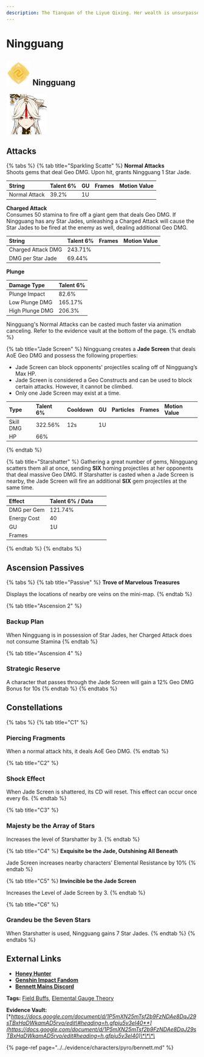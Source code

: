 ```yaml
---
description: The Tianquan of the Liyue Qixing. Her wealth is unsurpassed in all of Teyvat.
---
```


# Ningguang

## ![](../../.gitbook/assets/image.png) Ningguang

![](../../.gitbook/assets/2020031619540911246.png)

## **Attacks**

{% tabs %}
{% tab title="Sparkling Scatte" %}
**Normal Attacks**  
Shoots gems that deal Geo DMG. Upon hit, grants Ningguang 1 Star Jade.

| String | Talent 6% | GU | Frames | Motion Value |
| :--- | :--- | :--- | :--- | :--- |
| Normal Attack | 39.2% | 1U |  |  |

**Charged Attack**  
Consumes 50 stamina to fire off a giant gem that deals Geo DMG. If Ningguang has any Star Jades, unleashing a Charged Attack will cause the Star Jades to be fired at the enemy as well, dealing additional Geo DMG.

| String | Talent 6% | Frames | Motion Value |
| :--- | :--- | :--- | :--- |
| Charged Attack DMG | 243.71% |  |  |
| DMG per Star Jade | 69.44% |  |  |

**Plunge**

| Damage Type | Talent 6% |
| :--- | :--- |
| Plunge Impact | 82.6% |
| Low Plunge DMG | 165.17% |
| High Plunge DMG | 206.3% |

Ningguang's Normal Attacks can be casted much faster via animation canceling. Refer to the evidence vault at the bottom of the page. 
{% endtab %}

{% tab title="Jade Screen" %}
Ningguang creates a **Jade Screen** that deals AoE Geo DMG and possess the following properties:

*  Jade Screen can block opponents' projectiles scaling off of Ningguang’s Max HP. 
* Jade Screen is considered a Geo Constructs and can be used to block certain attacks. However, it cannot be climbed.
* Only one Jade Screen may exist at a time. 

| Type | Talent 6% | Cooldown | GU | Particles | Frames | Motion Value |
| :--- | :--- | :--- | :--- | :--- | :--- | :--- |
| Skill DMG | 322.56% | 12s | 1U |  |  |  |
| HP | 66% |  |  |  |  |  |
{% endtab %}

{% tab title="Starshatter" %}
Gathering a great number of gems, Ningguang scatters them all at once, sending **SIX** homing projectiles at her opponents that deal massive Geo DMG. If Starshatter is casted when a Jade Screen is nearby, the Jade Screen will fire an additional **SIX** gem projectiles at the same time.

| Effect | Talent 6% / Data |  |  |
| :--- | :--- | :--- | :--- |
| DMG per Gem | 121.74% |  |  |
| Energy Cost | 40 |  |  |
| GU | 1U |  |  |
| Frames |  |  |  |
{% endtab %}
{% endtabs %}

## **Ascension Passives**

{% tabs %}
{% tab title="Passive" %}
**Trove of Marvelous Treasures**

Displays the locations of nearby ore veins on the mini-map.
{% endtab %}

{% tab title="Ascension 2" %}
### Backup Plan

When Ningguang is in possession of Star Jades, her Charged Attack does not consume Stamina
{% endtab %}

{% tab title="Ascension 4" %}
### Strategic Reserve

A character that passes through the Jade Screen will gain a 12% Geo DMG Bonus for 10s
{% endtab %}
{% endtabs %}

## Constellations

{% tabs %}
{% tab title="C1" %}
### Piercing Fragments

When a normal attack hits, it deals AoE Geo DMG.
{% endtab %}

{% tab title="C2" %}
### Shock Effect

When Jade Screen is shattered, its CD will reset. This effect can occur once every 6s.
{% endtab %}

{% tab title="C3" %}
### **Majesty be the Array of Stars**

Increases the level of Starshatter by 3.
{% endtab %}

{% tab title="C4" %}
**Exquisite be the Jade, Outshining All Beneath**

Jade Screen increases nearby characters’ Elemental Resistance by 10%
{% endtab %}

{% tab title="C5" %}
**Invincible be the Jade Screen**

Increases the Level of Jade Screen by 3.
{% endtab %}

{% tab title="C6" %}
### **Grandeu be the Seven Stars**

When Starshatter is used, Ningguang gains 7 Star Jades.
{% endtab %}
{% endtabs %}

## **External Links**

* [**Honey Hunter**](https://genshin.honeyhunterworld.com/db/char/bennett/)
* [**Genshin Impact Fandom**](https://genshin-impact.fandom.com/wiki/Bennett)
* [**Bennett Mains Discord**](https://discord.gg/qrjeEyejsd)

**Tags:** [Field Buffs](https://library.keqingmains.com/mechanics/combat/field-buffs), [Elemental Gauge Theory](https://library.keqingmains.com/mechanics/combat/elemental-reactions/elemental-gauge-theory)

**Evidence Vault:** [**https://docs.google.com/document/d/1P5mXN25mTsf2b9FzNDAe8DqJ29sTBxHaDWkamAD5rvo/edit\#heading=h.gfpju5v3el40**](https://docs.google.com/document/d/1P5mXN25mTsf2b9FzNDAe8DqJ29sTBxHaDWkamAD5rvo/edit#heading=h.gfpju5v3el40)\*\*\*\*

{% page-ref page="../../evidence/characters/pyro/bennett.md" %}

